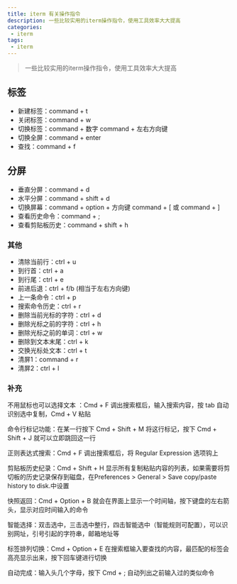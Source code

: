 ```yaml
---
title: iterm 有关操作指令 
description: 一些比较实用的iterm操作指令，使用工具效率大大提高
categories:
 - iterm
tags:
 - iterm
---
```


> 一些比较实用的iterm操作指令，使用工具效率大大提高 

<!-- more -->

## 标签

* 新建标签：command + t 
* 关闭标签：command + w 
* 切换标签：command + 数字 command + 左右方向键 
* 切换全屏：command + enter 
* 查找：command + f

## 分屏

* 垂直分屏：command + d 
* 水平分屏：command + shift + d 
* 切换屏幕：command + option + 方向键 command + [ 或 command + ] 
* 查看历史命令：command + ; 
* 查看剪贴板历史：command + shift + h

### 其他

* 清除当前行：ctrl + u 
* 到行首：ctrl + a 
* 到行尾：ctrl + e 
* 前进后退：ctrl + f/b (相当于左右方向键) 
* 上一条命令：ctrl + p 
* 搜索命令历史：ctrl + r 
* 删除当前光标的字符：ctrl + d 
* 删除光标之前的字符：ctrl + h 
* 删除光标之前的单词：ctrl + w 
* 删除到文本末尾：ctrl + k 
* 交换光标处文本：ctrl + t 
* 清屏1：command + r 
* 清屏2：ctrl + l

### 补充

不用鼠标也可以选择文本 ：Cmd + F 调出搜索框后，输入搜索内容，按 tab 自动识别选中复制，Cmd + V 粘贴

命令行标记功能：在某一行按下 Cmd + Shift + M 将这行标记，按下 Cmd + Shift + J 就可以立即跳回这一行

正则表达式搜索：Cmd + F 调出搜索框后，将 Regular Expression 选项钩上

剪贴板历史纪录：Cmd + Shift + H 显示所有复制粘贴内容的列表，如果需要将剪切板的历史记录保存到磁盘，在Preferences > General > Save copy/paste history to disk.中设置

快照返回：Cmd + Option + B 就会在界面上显示一个时间轴，按下键盘的左右箭头，显示对应时间输入的命令

智能选择：双击选中，三击选中整行，四击智能选中（智能规则可配置），可以识别网址，引号引起的字符串，邮箱地址等

标签排列切换：Cmd + Option + E 在搜索框输入要查找的内容，最匹配的标签会高亮显示出来，按下回车键进行切换

自动完成：输入头几个字母，按下 Cmd + ; 自动列出之前输入过的类似命令


